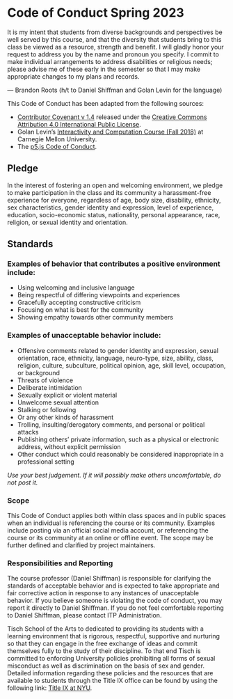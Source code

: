 
# Code of Conduct Spring 2023

It is my intent that students from diverse backgrounds and perspectives be well served by this course, and that the diversity that students bring to this class be viewed as a resource, strength and benefit. I will gladly honor your request to address you by the name and pronoun you specify. I commit to make individual arrangements to address disabilities or religious needs; please advise me of these early in the semester so that I may make appropriate changes to my plans and records.

— Brandon Roots (h/t to Daniel Shiffman and Golan Levin for the language)

This Code of Conduct has been adapted from the following sources:

* [Contributor Covenant v 1.4](https://www.contributor-covenant.org/version/1/4/code-of-conduct) released under the [Creative Commons Attribution 4.0 International Public License](https://github.com/ContributorCovenant/contributor_covenant/blob/release/LICENSE.md).
* Golan Levin’s [Interactivity and Computation Course (Fall 2018)](http://cmuems.com/2018/60212f/syllabus/academic-integrity/) at Carnegie Mellon University.
* The [p5.js Code of Conduct](https://github.com/processing/p5.js/blob/master/CODE_OF_CONDUCT.md).

## Pledge

In the interest of fostering an open and welcoming environment, we pledge to make participation in the class and its community a harassment-free experience for everyone, regardless of age, body size, disability, ethnicity, sex characteristics, gender identity and expression, level of experience, education, socio-economic status, nationality, personal appearance, race, religion, or sexual identity and orientation.

## Standards

### Examples of behavior that contributes a positive environment include:
* Using welcoming and inclusive language
* Being respectful of differing viewpoints and experiences
* Gracefully accepting constructive criticism
* Focusing on what is best for the community
* Showing empathy towards other community members

### Examples of unacceptable behavior include:
* Offensive comments related to gender identity and expression, sexual orientation, race, ethnicity, language, neuro-type, size, ability, class, religion, culture, subculture, political opinion, age, skill level, occupation, or background
* Threats of violence
* Deliberate intimidation
* Sexually explicit or violent material
* Unwelcome sexual attention
* Stalking or following
* Or any other kinds of harassment
* Trolling, insulting/derogatory comments, and personal or political attacks
* Publishing others’ private information, such as a physical or electronic address, without explicit permission
* Other conduct which could reasonably be considered inappropriate in a professional setting

_Use your best judgement. If it will possibly make others uncomfortable, do not post it._

### Scope

This Code of Conduct applies both within class spaces and in public spaces when an individual is referencing the course or its community. Examples include posting via an official social media account, or referencing the course or its community at an online or offline event. The scope may be further defined and clarified by project maintainers.

### Responsibilities and Reporting

The course professor (Daniel Shiffman) is responsible for clarifying the standards of acceptable behavior and is expected to take appropriate and fair corrective action in response to any instances of unacceptable behavior. If you believe someone is violating the code of conduct, you may report it directly to Daniel Shiffman. If you do not feel comfortable reporting to Daniel Shiffman, please contact ITP Administration.

Tisch School of the Arts to dedicated to providing its students with a learning environment that is rigorous, respectful, supportive and nurturing so that they can engage in the free exchange of ideas and commit themselves fully to the study of their discipline. To that end Tisch is committed to enforcing University policies prohibiting all forms of sexual misconduct as well as discrimination on the basis of sex and gender.  Detailed information regarding these policies and the resources that are available to students through the Title IX office can be found by using the following link: [Title IX at NYU](https://www.nyu.edu/about/policies-guidelines-compliance/equal-opportunity/title9.html).
